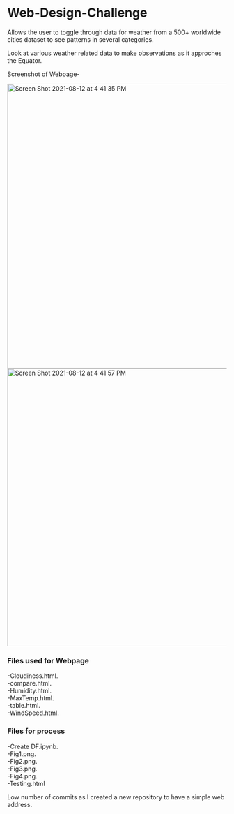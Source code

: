 # Web-Design-Challenge

Allows the user to toggle through data for weather from a 500+ worldwide cities dataset to see patterns in several categories.   

Look at various weather related data to make observations as it approches the Equator.


Screenshot of Webpage-

<img width="652" alt="Screen Shot 2021-08-12 at 4 41 35 PM" src="https://user-images.githubusercontent.com/80181938/129266986-2ade8191-6d37-4a64-b03f-7e7a4ae7a69a.png">



<img width="637" alt="Screen Shot 2021-08-12 at 4 41 57 PM" src="https://user-images.githubusercontent.com/80181938/129266976-bc588b46-d86c-4805-84f0-06a69dbdc947.png">



### Files used for Webpage
-Cloudiness.html.  
-compare.html.  
-Humidity.html.  
-MaxTemp.html.  
-table.html.  
-WindSpeed.html.  


### Files for process 
-Create DF.ipynb.     
-Fig1.png.    
-Fig2.png.    
-Fig3.png.    
-Fig4.png.    
-Testing.html      


Low number of commits as I created a new repository to have a simple web address.
